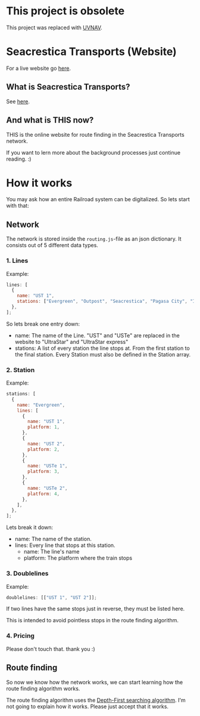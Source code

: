 # This project is obsolete

This project was replaced with [UVNAV](https://github.com/tabbeddev/uvnav).

# Seacrestica Transports (Website)

For a live website go [here](https://niklas20114552.github.io/st-transports).

## What is Seacrestica Transports?

See [here](https://wiki.ultravanilla.world/wiki/Seacrestica_Transports).

## And what is THIS now?

THIS is the online website for route finding in the Seacrestica Transports network.

If you want to lern more about the background processes just continue reading. :)

# How it works

You may ask how an entire Railroad system can be digitalized. So lets start with that:

## Network

The network is stored inside the `routing.js`-file as an json dictionary. It consists out of 5 different data types.

### 1. Lines

Example:

```javascript
lines: [
  {
    name: "UST 1",
    stations: ["Evergreen", "Outpost", "Seacrestica", "Pagasa City", "Illyria"],
  },
];
```

So lets break one entry down:

- name: The name of the Line. "UST" and "USTe" are replaced in the website to "UltraStar" and "UltraStar express"
- stations: A list of every station the line stops at. From the first station to the final station. Every Station must also be defined in the Station array.

### 2. Station

Example:

```javascript
stations: [
  {
    name: "Evergreen",
    lines: [
      {
        name: "UST 1",
        platform: 1,
      },
      {
        name: "UST 2",
        platform: 2,
      },
      {
        name: "USTe 1",
        platform: 3,
      },
      {
        name: "USTe 2",
        platform: 4,
      },
    ],
  },
];
```

Lets break it down:

- name: The name of the station.
- lines: Every line that stops at this station.
  - name: The line's name
  - platform: The platform where the train stops

### 3. Doublelines

Example:

```javascript
doublelines: [["UST 1", "UST 2"]];
```

If two lines have the same stops just in reverse, they must be listed here.

This is intended to avoid pointless stops in the route finding algorithm.

### 4. Pricing

Please don't touch that. thank you :)

## Route finding

So now we know how the network works, we can start learning how the route finding algorithm works.

The route finding algorithm uses the [Depth-First searching algorithm](https://en.wikipedia.org/wiki/Depth-first_search?useskin=vector). I'm not going to explain how it works. Please just accept that it works.

